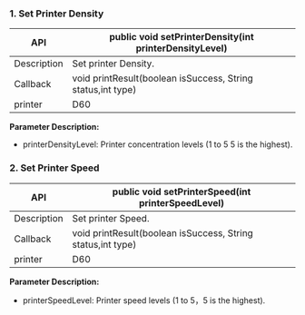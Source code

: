 ### 1. Set Printer Density

| API           | public void setPrinterDensity(int printerDensityLevel)             |
| --------      | ------------------------------------------------------------       |
| Description   | Set printer Density.                                               |
| Callback      | void printResult(boolean isSuccess, String status,int type)        | 
| printer       | D60                                                          |

**Parameter Description:** 
- printerDensityLevel: Printer concentration levels (1 to 5 5 is the highest).

### 2. Set Printer Speed

| API           | public void setPrinterSpeed(int printerSpeedLevel)               |
| --------      | ------------------------------------------------------------     |
| Description   | Set printer Speed.                                               |
| Callback      | void printResult(boolean isSuccess, String status,int type)      | 
| printer       | D60                                                        |

**Parameter Description:** 
- printerSpeedLevel: Printer speed levels (1 to 5，5 is the highest).
